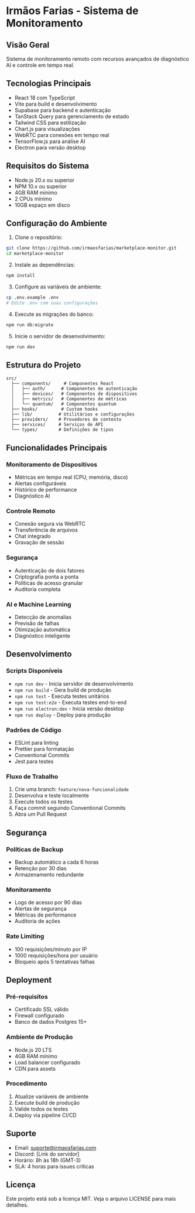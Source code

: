 # Irmãos Farias - Sistema de Monitoramento

## Visão Geral
Sistema de monitoramento remoto com recursos avançados de diagnóstico AI e controle em tempo real.

## Tecnologias Principais

- React 18 com TypeScript
- Vite para build e desenvolvimento
- Supabase para backend e autenticação
- TanStack Query para gerenciamento de estado
- Tailwind CSS para estilização
- Chart.js para visualizações
- WebRTC para conexões em tempo real
- TensorFlow.js para análise AI
- Electron para versão desktop

## Requisitos do Sistema

- Node.js 20.x ou superior
- NPM 10.x ou superior
- 4GB RAM mínimo
- 2 CPUs mínimo
- 10GB espaço em disco

## Configuração do Ambiente

1. Clone o repositório:
```bash
git clone https://github.com/irmaosfarias/marketplace-monitor.git
cd marketplace-monitor
```

2. Instale as dependências:
```bash
npm install
```

3. Configure as variáveis de ambiente:
```bash
cp .env.example .env
# Edite .env com suas configurações
```

4. Execute as migrações do banco:
```bash
npm run db:migrate
```

5. Inicie o servidor de desenvolvimento:
```bash
npm run dev
```

## Estrutura do Projeto

```
src/
  ├── components/     # Componentes React
  │   ├── auth/      # Componentes de autenticação
  │   ├── devices/   # Componentes de dispositivos
  │   ├── metrics/   # Componentes de métricas
  │   └── quantum/   # Componentes quantum
  ├── hooks/         # Custom hooks
  ├── lib/          # Utilitários e configurações
  ├── providers/    # Provedores de contexto
  ├── services/     # Serviços de API
  └── types/        # Definições de tipos
```

## Funcionalidades Principais

### Monitoramento de Dispositivos
- Métricas em tempo real (CPU, memória, disco)
- Alertas configuráveis
- Histórico de performance
- Diagnóstico AI

### Controle Remoto
- Conexão segura via WebRTC
- Transferência de arquivos
- Chat integrado
- Gravação de sessão

### Segurança
- Autenticação de dois fatores
- Criptografia ponta a ponta
- Políticas de acesso granular
- Auditoria completa

### AI e Machine Learning
- Detecção de anomalias
- Previsão de falhas
- Otimização automática
- Diagnóstico inteligente

## Desenvolvimento

### Scripts Disponíveis

- `npm run dev` - Inicia servidor de desenvolvimento
- `npm run build` - Gera build de produção
- `npm run test` - Executa testes unitários
- `npm run test:e2e` - Executa testes end-to-end
- `npm run electron:dev` - Inicia versão desktop
- `npm run deploy` - Deploy para produção

### Padrões de Código

- ESLint para linting
- Prettier para formatação
- Conventional Commits
- Jest para testes

### Fluxo de Trabalho

1. Crie uma branch: `feature/nova-funcionalidade`
2. Desenvolva e teste localmente
3. Execute todos os testes
4. Faça commit seguindo Conventional Commits
5. Abra um Pull Request

## Segurança

### Políticas de Backup
- Backup automático a cada 6 horas
- Retenção por 30 dias
- Armazenamento redundante

### Monitoramento
- Logs de acesso por 90 dias
- Alertas de segurança
- Métricas de performance
- Auditoria de ações

### Rate Limiting
- 100 requisições/minuto por IP
- 1000 requisições/hora por usuário
- Bloqueio após 5 tentativas falhas

## Deployment

### Pré-requisitos
- Certificado SSL válido
- Firewall configurado
- Banco de dados Postgres 15+

### Ambiente de Produção
- Node.js 20 LTS
- 4GB RAM mínimo
- Load balancer configurado
- CDN para assets

### Procedimento
1. Atualize variáveis de ambiente
2. Execute build de produção
3. Valide todos os testes
4. Deploy via pipeline CI/CD

## Suporte

- Email: suporte@irmaosfarias.com
- Discord: [Link do servidor]
- Horário: 8h às 18h (GMT-3)
- SLA: 4 horas para issues críticas

## Licença

Este projeto está sob a licença MIT. Veja o arquivo LICENSE para mais detalhes.